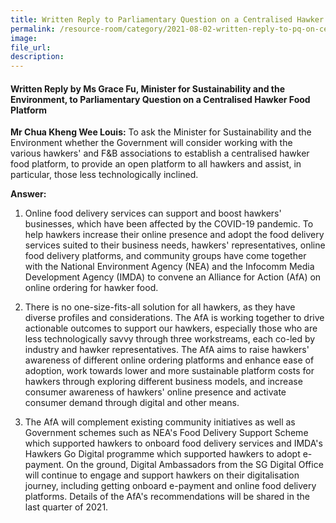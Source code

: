 ```yaml
---  
title: Written Reply to Parliamentary Question on a Centralised Hawker Food Platform by Ms Grace Fu, Minister for Sustainability and the Environment  
permalink: /resource-room/category/2021-08-02-written-reply-to-pq-on-centralised-hawker-food-platform/  
image:  
file_url:  
description:  
---  
```


#### Written Reply by Ms Grace Fu, Minister for Sustainability and the Environment, to Parliamentary Question on a Centralised Hawker Food Platform  

**Mr Chua Kheng Wee Louis:** To ask the Minister for Sustainability and the Environment whether the Government will consider working with the various hawkers&#39; and F&amp;B associations to establish a centralised hawker food platform, to provide an open platform to all hawkers and assist, in particular, those less technologically inclined.

**Answer:**

1. Online food delivery services can support and boost hawkers&#39; businesses, which have been affected by the COVID-19 pandemic. To help hawkers increase their online presence and adopt the food delivery services suited to their business needs, hawkers&#39; representatives, online food delivery platforms, and community groups have come together with the National Environment Agency (NEA) and the Infocomm Media Development Agency (IMDA) to convene an Alliance for Action (AfA) on online ordering for hawker food.

2. There is no one-size-fits-all solution for all hawkers, as they have diverse profiles and considerations. The AfA is working together to drive actionable outcomes to support our hawkers, especially those who are less technologically savvy through three workstreams, each co-led by industry and hawker representatives. The AfA aims to raise hawkers&#39; awareness of different online ordering platforms and enhance ease of adoption, work towards lower and more sustainable platform costs for hawkers through exploring different business models, and increase consumer awareness of hawkers&#39; online presence and activate consumer demand through digital and other means.

3. The AfA will complement existing community initiatives as well as Government schemes such as NEA&#39;s Food Delivery Support Scheme which supported hawkers to onboard food delivery services and IMDA&#39;s Hawkers Go Digital programme which supported hawkers to adopt e-payment. On the ground, Digital Ambassadors from the SG Digital Office will continue to engage and support hawkers on their digitalisation journey, including getting onboard e-payment and online food delivery platforms. Details of the AfA&#39;s recommendations will be shared in the last quarter of 2021.
